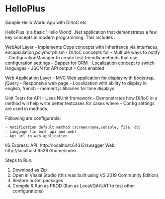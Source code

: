 # HelloPlus
Sample Hello World App with DI/IoC etc

HelloPlus is a basic 'Hello World' .Net application that demonstrates a few key concepts in modern programming. 
This includes :

WebApi Layer
	- Implements Oops concepts with Inheritance via interfaces, encapsulation,polymorphism
	- DI/IoC concepts for 
		- Multiple ways to notify
		- ConfigurationManager to create test-friendly methods that use configuration settings
	- Dapper for ORM
	- Localization concept to switch languages
	- JSON for API output
	- Cors enabled

Web Application Layer
	  - MVC Web application for display with bootstrap, jQuery
	  - Responsive web page
	  - Localization with ability to display in english, french
	  - moment.js libraries for time displays

Unit Tests for API
	  - Uses NUnit framework
	  - Demonstrates how DI/IoC in a method will help write better testcases for cases where
	    - Config settings are used in methods.

Following are configurable:

	- Notification default method (screen/none,console, file, db)
	- Language (in both api and web)
	- Api url in web application

IIS Express:
	API: http://localhost:64312/swagger
	Web: http://localhost:65367/home/index

Steps to Run:
1. Download as Zip
2. Open in Visual Studio (this was built using VS 2019 Community Edition)
3. Restore nuGet packages
4. Compile & Run as PROD (Run as Local/QA/UAT to test other configurations)
